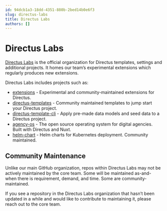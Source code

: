 ```yaml
---
id: 94dcb1a3-18dd-4351-880b-2bed14b0e6f3
slug: directus-labs
title: Directus Labs
authors: []
---
```

# Directus Labs

[Directus Labs](https://github.com/directus-labs) is the official organization for Directus templates, settings and additional projects. It homes our team’s experimental extensions which regularly produces new extensions. 

Directus Labs includes projects such as:

- [extensions](https://github.com/directus-labs/extensions) - Experimental and community-maintained extensions for Directus.
- [directus-templates](https://github.com/directus-labs/directus-templates) - Community maintained templates to jump start your Directus project.
- [directus-template-cli](https://github.com/directus-labs/directus-template-cli) - Apply pre-made data models and seed data to a Directus project.
- [agency-os](https://github.com/directus-labs/agency-os) - The open source operating system for digital agencies. Built with Directus and Nuxt.
- [helm-chart](https://github.com/directus-labs/helm-chart) - Helm charts for Kubernetes deployment. Community maintained.

## Community Maintenance

Unlike our main GitHub organization, repos within Directus Labs may not be actively maintained by the core team. Some will be maintained as-and-when there is requirement, demand, and time. Some are community-maintained. 

If you see a repository in the Directus Labs organization that hasn’t been updated in a while and would like to contribute to maintaining it, please reach out to the core team.